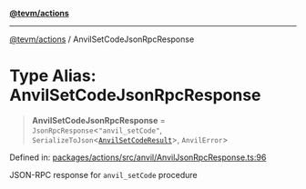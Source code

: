 [**@tevm/actions**](../README.md)

***

[@tevm/actions](../globals.md) / AnvilSetCodeJsonRpcResponse

# Type Alias: AnvilSetCodeJsonRpcResponse

> **AnvilSetCodeJsonRpcResponse** = `JsonRpcResponse`\<`"anvil_setCode"`, `SerializeToJson`\<[`AnvilSetCodeResult`](AnvilSetCodeResult.md)\>, `AnvilError`\>

Defined in: [packages/actions/src/anvil/AnvilJsonRpcResponse.ts:96](https://github.com/evmts/tevm-monorepo/blob/main/packages/actions/src/anvil/AnvilJsonRpcResponse.ts#L96)

JSON-RPC response for `anvil_setCode` procedure

